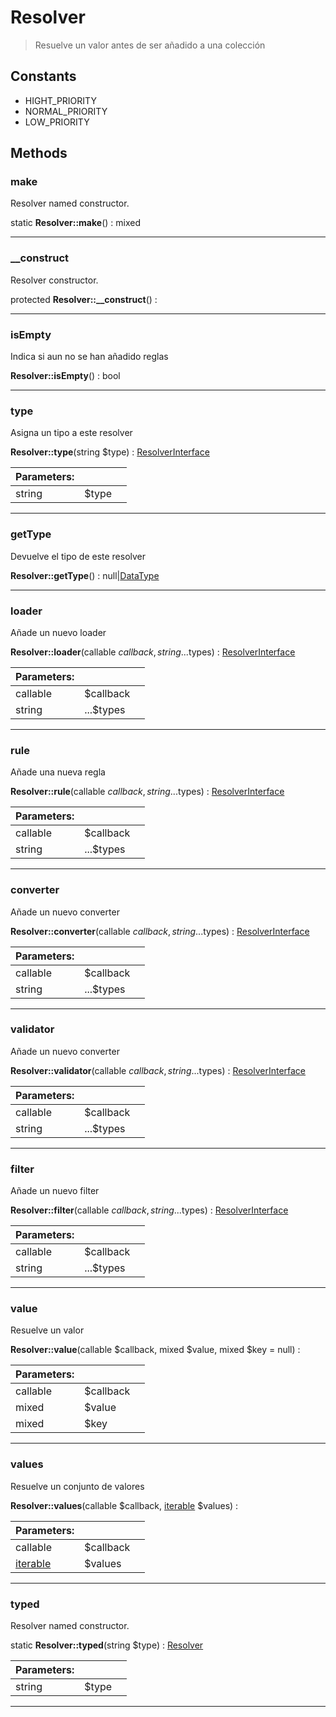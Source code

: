 
                                                                                                                                            
    
# Resolver


> Resuelve un valor antes de ser añadido a una colección
>
> 




## Constants
- HIGHT_PRIORITY
- NORMAL_PRIORITY
- LOW_PRIORITY




## Methods

### make
Resolver named constructor.


static **Resolver::make**() : mixed



---


### __construct
Resolver constructor.


protected **Resolver::__construct**() : 



---


### isEmpty
Indica si aun no se han añadido reglas


**Resolver::isEmpty**() : bool



---


### type
Asigna un tipo a este resolver


**Resolver::type**(string $type) : [ResolverInterface](../../../ResolverInterface.md)


|Parameters: | | |
| --- | --- | --- |
|string |$type |  |

---


### getType
Devuelve el tipo de este resolver


**Resolver::getType**() : null|[DataType](../../../DataType.md)



---


### loader
Añade un nuevo loader


**Resolver::loader**(callable $callback, string ...$types) : [ResolverInterface](../../../ResolverInterface.md)


|Parameters: | | |
| --- | --- | --- |
|callable |$callback |  |
|string |...$types |  |

---


### rule
Añade una nueva regla


**Resolver::rule**(callable $callback, string ...$types) : [ResolverInterface](../../../ResolverInterface.md)


|Parameters: | | |
| --- | --- | --- |
|callable |$callback |  |
|string |...$types |  |

---


### converter
Añade un nuevo converter


**Resolver::converter**(callable $callback, string ...$types) : [ResolverInterface](../../../ResolverInterface.md)


|Parameters: | | |
| --- | --- | --- |
|callable |$callback |  |
|string |...$types |  |

---


### validator
Añade un nuevo converter


**Resolver::validator**(callable $callback, string ...$types) : [ResolverInterface](../../../ResolverInterface.md)


|Parameters: | | |
| --- | --- | --- |
|callable |$callback |  |
|string |...$types |  |

---


### filter
Añade un nuevo filter


**Resolver::filter**(callable $callback, string ...$types) : [ResolverInterface](../../../ResolverInterface.md)


|Parameters: | | |
| --- | --- | --- |
|callable |$callback |  |
|string |...$types |  |

---


### value
Resuelve un valor


**Resolver::value**(callable $callback, mixed $value, mixed $key = null) : 


|Parameters: | | |
| --- | --- | --- |
|callable |$callback |  |
|mixed |$value |  |
|mixed |$key |  |

---


### values
Resuelve un conjunto de valores


**Resolver::values**(callable $callback, [iterable](../../../iterable.md) $values) : 


|Parameters: | | |
| --- | --- | --- |
|callable |$callback |  |
|[iterable](../../../iterable.md) |$values |  |

---


### typed
Resolver named constructor.


static **Resolver::typed**(string $type) : [Resolver](../../../Resolver.md)


|Parameters: | | |
| --- | --- | --- |
|string |$type |  |

---


                                                                                                                                                                                                                                                                                                                                                                                                            
    
                                                                                                                                                                                                                                                                             
                
